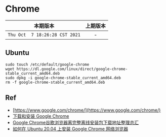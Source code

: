 # Chrome

|本期版本| 上期版本
|:---:|:---:
`Thu Oct  7 18:26:28 CST 2021` | -

## Ubuntu

```
sudo touch /etc/default/google-chrome
wget https://dl.google.com/linux/direct/google-chrome-stable_current_amd64.deb
sudo dpkg -i google-chrome-stable_current_amd64.deb
rm -f google-chrome-stable_current_amd64.deb
```

## Ref

* [https://www.google.com/chrome/](https://www.google.com/chrome/)
* [下载和安装 Google Chrome](https://support.google.com/chrome/answer/95346)
* [Google Chrome谷歌浏览器离完整离线安装包下载地址整理总汇](https://cloud.tencent.com/developer/article/1642665)
* [如何在 Ubuntu 20.04 上安装 Google Chrome 网络浏览器](https://zhuanlan.zhihu.com/p/137114100)
